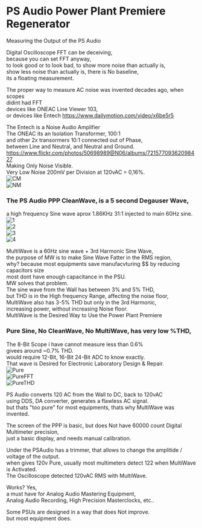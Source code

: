 # PS Audio Power Plant Premiere Regenerator

Measuring the Output of the PS Audio </br>

Digital Oscilloscope FFT can be deceiving, </br>
because you can set FFT anyway, </br>
to look good or to look bad, to show more noise than actually is, </br>
show less noise than actually is, there is No baseline, </br>
its a floating measurement. </br>

The proper way to measure AC noise was invented decades ago, when scopes  </br>
didint had FFT </br>
devices like ONEAC Line Viewer 103, </br>
or devices like Entech https://www.dailymotion.com/video/x6be5r5 </br>

The Entech is a Noise Audio Amplifier </br>
The ONEAC its an Isolation Transformer, 100:1 </br>
and other 2x transormers 10:1 connected out of Phase, </br>
between Line and Neutral, and Neutral and Ground. </br>
https://www.flickr.com/photos/50698989@N06/albums/72157709362098427 </br>
Making Only Noise Visible. </br>
Very Low Noise 200mV per Division at 120vAC = 0,16%. </br>
![CM](https://github.com/juanpc2018/PS-Audio-Power-Plant-Premiere-Regenerator/blob/main/Oscilloscope/DS0014.PNG) </br>
![NM](https://github.com/juanpc2018/PS-Audio-Power-Plant-Premiere-Regenerator/blob/main/Oscilloscope/DS0015.PNG) </br>
 
### The PS Audio PPP CleanWave, is a 5 second Degauser Wave, </br>
a high frequency Sine wave aprox 1.86KHz 31:1 injected to main 60Hz sine. </br>
![1](https://github.com/juanpc2018/PS-Audio-Power-Plant-Premiere-Regenerator/blob/main/Oscilloscope/DS0044.PNG) </br>
![2](https://github.com/juanpc2018/PS-Audio-Power-Plant-Premiere-Regenerator/blob/main/Oscilloscope/DS0025.PNG) </br>
![3](https://github.com/juanpc2018/PS-Audio-Power-Plant-Premiere-Regenerator/blob/main/Oscilloscope/DS0046.PNG) </br>
![4](https://github.com/juanpc2018/PS-Audio-Power-Plant-Premiere-Regenerator/blob/main/Oscilloscope/DS0048.PNG) </br>

MultiWave is a 60Hz sine wave + 3rd Harmonic Sine Wave, </br>
the purpose of MW is to make Sine Wave Fatter in the RMS region,  </br>
why? because most equipments save manufacvturing $$ by reducing capacitors size </br>
most dont have enough capacitance in the PSU. </br>
MW solves that problem. </br>
The sine wave from the Wall has between 3% and 5% THD,  </br>
but THD is in the High frequency Range, affecting the noise floor, </br>
MultiWave also has 3-5% THD but only in the 3rd Harmonic,  </br>
increasing power, without increasing Noise floor. </br>
MultiWave is the Desired Way to Use the Power Plant Premiere </br>

### Pure Sine, No CleanWave, No MultiWave, has very low %THD, </br>
The 8-Bit Scope i have cannot measure less than 0.6%  </br>
givees around ~0.7% THD. </br>
would require 12-Bit, 16-Bit 24-Bit ADC to know exactly.  </br>
That wave is Desired for Electronic Laboratory Design & Repair. </br>
![Pure](https://github.com/juanpc2018/PS-Audio-Power-Plant-Premiere-Regenerator/blob/main/Oscilloscope/DS0043.PNG) </br>
![PureFFT](https://github.com/juanpc2018/PS-Audio-Power-Plant-Premiere-Regenerator/blob/main/Oscilloscope/DS0049.PNG) </br>
![PureTHD](https://github.com/juanpc2018/PS-Audio-Power-Plant-Premiere-Regenerator/blob/main/Oscilloscope/DS0022.PNG)</br>

PS Audio converts 120 AC from the Wall to DC, back to 120vAC </br>
using DDS, DA converter, generates a flawless AC signal. </br>
but thats "too pure" for most equipments, thats why MultiWave was invented. </br>

The screen of the PPP is basic, but does Not have 60000 count Digital Multimeter precision, </br>
just a basic display, and needs manual calibration. </br>

Under the PSAudio has a trimmer, that allows to change the amplitide / voltage of the output. </br>
when gives 120v Pure, usually most multimeters detect 122 when MultiWave is Activated. </br>
The Oscilloscope detected 120vAC RMS with MultiWave.  </br>

Works? Yes,  </br>
a must have for Analog Audio Mastering Equipment, </br>
Analog Audio Recording, High Precision Masterclocks, etc..  </br>

Some PSUs are designed in a way that does Not improve. </br>
but most equipment does. </br>
